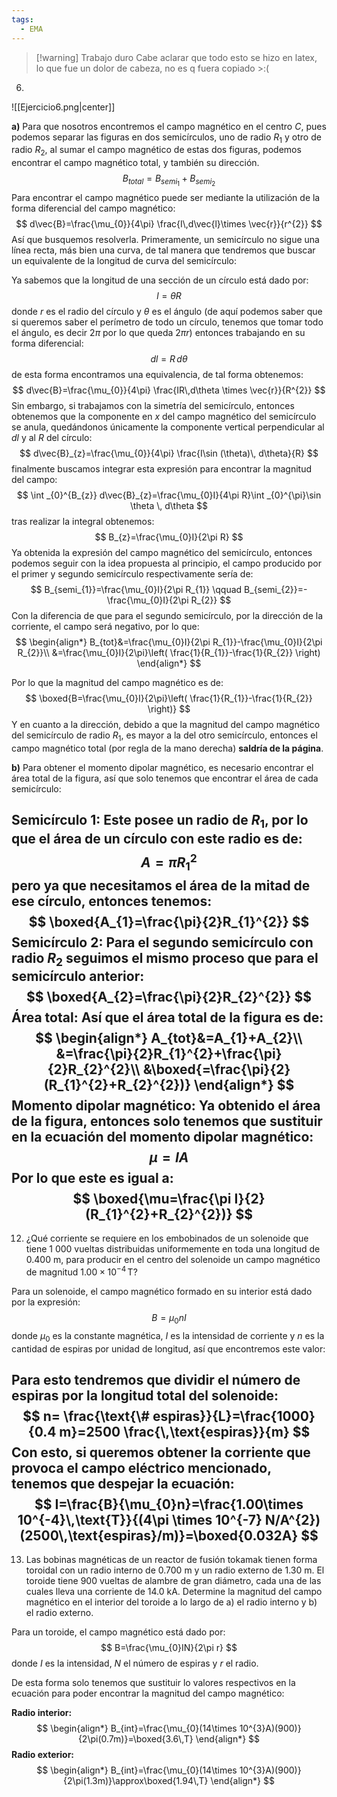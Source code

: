 ```yaml
---
tags:
  - EMA
---
```


> [!warning] Trabajo duro
> Cabe aclarar que todo esto se hizo en latex, lo que fue un dolor de cabeza, no es q fuera copiado >:(


6) 
![[Ejercicio6.png|center]]

**a)**
Para que nosotros encontremos el campo magnético en el centro $C$, pues podemos separar las figuras en dos semicírculos, uno de radio $R_{1}$ y otro de radio $R_{2}$, al sumar el campo magnético de estas dos figuras, podemos encontrar el campo magnético total, y también su dirección.
$$
B_{total}=B_{semi_{1}}+B_{semi_{2}}
$$
Para encontrar el campo magnético puede ser mediante la utilización de la forma diferencial del campo magnético:
$$
d\vec{B}=\frac{\mu_{0}}{4\pi} \frac{I\,d\vec{l}\times \vec{r}}{r^{2}}
$$
Así que busquemos resolverla.
Primeramente, un semicírculo no sigue una línea recta, más bien una curva, de tal manera que tendremos que buscar un equivalente de la longitud de curva del semicírculo:

Ya sabemos que la longitud de una sección de un círculo está dado por:
$$
l=\theta R
$$
donde $r$ es el radio del círculo y $\theta$ es el ángulo (de aquí podemos saber que si queremos saber el perímetro de todo un círculo, tenemos que tomar todo el ángulo, es decir $2\pi$ por lo que queda $2\pi r$) entonces trabajando en su forma diferencial:
$$
dl=R\,d\theta
$$
de esta forma encontramos una equivalencia, de tal forma obtenemos:
$$
d\vec{B}=\frac{\mu_{0}}{4\pi} \frac{IR\,d\theta \times \vec{r}}{R^{2}}
$$
Sin embargo, si trabajamos con la simetría del semicírculo, entonces obtenemos que la componente en $x$ del campo magnético del semicírculo se anula, quedándonos únicamente la componente vertical perpendicular al $dl$ y al $R$ del círculo:
$$
d\vec{B}_{z}=\frac{\mu_{0}}{4\pi} \frac{I\sin (\theta)\, d\theta}{R}
$$
finalmente buscamos integrar esta expresión para encontrar la magnitud del campo:
$$
\int _{0}^{B_{z}} d\vec{B}_{z}=\frac{\mu_{0}I}{4\pi R}\int _{0}^{\pi}\sin \theta \, d\theta  
$$
tras realizar la integral obtenemos:
$$
B_{z}=\frac{\mu_{0}I}{2\pi R}
$$
Ya obtenida la expresión del campo magnético del semicírculo, entonces podemos seguir con la idea propuesta al principio, el campo producido por el primer y segundo semicírculo respectivamente sería de:
$$
B_{semi_{1}}=\frac{\mu_{0}I}{2\pi R_{1}} \qquad B_{semi_{2}}=-\frac{\mu_{0}I}{2\pi R_{2}}
$$
Con la diferencia de que para el segundo semicírculo, por la dirección de la corriente, el campo será negativo, por lo que:
$$
\begin{align*}
B_{tot}&=\frac{\mu_{0}I}{2\pi R_{1}}-\frac{\mu_{0}I}{2\pi R_{2}}\\
&=\frac{\mu_{0}I}{2\pi}\left( \frac{1}{R_{1}}-\frac{1}{R_{2}} \right)
\end{align*}
$$

Por lo que la magnitud del campo magnético es de:
$$
\boxed{B=\frac{\mu_{0}I}{2\pi}\left( \frac{1}{R_{1}}-\frac{1}{R_{2}} \right)}
$$
Y en cuanto a la dirección, debido a que la magnitud del campo magnético del semicírculo de radio $R_{1}$, es mayor a la del otro semicírculo, entonces el campo magnético total (por regla de la mano derecha) **saldría de la página**.

**b)**
Para obtener el momento dipolar magnético, es necesario encontrar el área total de la figura, así que solo tenemos que encontrar el área de cada semicírculo:

**Semicírculo 1:**
Este posee un radio de $R_{1}$, por lo que el área de un círculo con este radio es de:
$$
A=\pi R_{1}^{2}
$$
pero ya que necesitamos el área de la mitad de ese círculo, entonces tenemos:
$$
\boxed{A_{1}=\frac{\pi}{2}R_{1}^{2}}
$$
**Semicírculo 2:**
Para el segundo semicírculo con radio $R_{2}$ seguimos el mismo proceso que para el semicírculo anterior:
$$
\boxed{A_{2}=\frac{\pi}{2}R_{2}^{2}}
$$
**Área total:**
Así que el área total de la figura es de:
$$
\begin{align*}
A_{tot}&=A_{1}+A_{2}\\
&=\frac{\pi}{2}R_{1}^{2}+\frac{\pi}{2}R_{2}^{2}\\
&\boxed{=\frac{\pi}{2}(R_{1}^{2}+R_{2}^{2})}
\end{align*}
$$
**Momento dipolar magnético:**
Ya obtenido el área de la figura, entonces solo tenemos que sustituir en la ecuación del momento dipolar magnético:
$$
\mu =IA
$$
Por lo que este es igual a:
$$
\boxed{\mu=\frac{\pi I}{2}(R_{1}^{2}+R_{2}^{2})}
$$
---

12) ¿Qué corriente se requiere en los embobinados de un solenoide que tiene 1 000 vueltas distribuidas uniformemente en toda una longitud de 0.400 m, para producir en el centro del solenoide un campo magnético de magnitud $1.00\times10^{-4}\, \text{T}$?

Para un solenoide, el campo magnético formado en su interior está dado por la expresión:
$$
B=\mu_{0}nI
$$
donde $\mu_{0}$ es la constante magnética, $I$ es la intensidad de corriente y $n$ es la cantidad de espiras por unidad de longitud, así que encontremos este valor:

Para esto tendremos que dividir el número de espiras por la longitud total del solenoide:
$$
n= \frac{\text{\# espiras}}{L}=\frac{1000}{0.4 m}=2500 \frac{\,\text{espiras}}{m}
$$
Con esto, si queremos obtener la corriente que provoca el campo eléctrico mencionado, tenemos que despejar la ecuación:
$$
I=\frac{B}{\mu_{0}n}=\frac{1.00\times 10^{-4}\,\text{T}}{(4\pi \times 10^{-7} N/A^{2})(2500\,\text{espiras}/m)}=\boxed{0.032A}
$$
---
13) Las bobinas magnéticas de un reactor de fusión tokamak tienen forma toroidal con un radio interno de 0.700 m y un radio externo de 1.30 m. El toroide tiene 900 vueltas de alambre de gran diámetro, cada una de las cuales lleva una corriente de 14.0 kA. Determine la magnitud del campo magnético en el interior del toroide a lo largo de a) el radio interno y b) el radio externo.

Para un toroide, el campo magnético está dado por:
$$
B=\frac{\mu_{0}IN}{2\pi r}
$$
donde $I$ es la intensidad, $N$ el número de espiras y $r$ el radio.

De esta forma solo tenemos que sustituir lo valores respectivos en la ecuación para poder encontrar la magnitud del campo magnético:

**Radio interior:**
$$
\begin{align*}
B_{int}=\frac{\mu_{0}(14\times 10^{3}A)(900)}{2\pi(0.7m)}=\boxed{3.6\,T}
\end{align*}
$$
**Radio exterior:**
$$
\begin{align*}
B_{int}=\frac{\mu_{0}(14\times 10^{3}A)(900)}{2\pi(1.3m)}\approx\boxed{1.94\,T}
\end{align*}
$$
